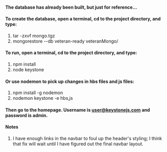 #### The database has already been built, but just for reference...
#### To create the database, open a terminal, cd to the project directory, and type:

1. tar -zxvf mongo.tgz
2. mongorestore --db veteran-ready veteranMongo/

#### To run, open a terminal, cd to the project directory, and type:

1. npm install
2. node keystone

#### Or use nodemon to pick up changes in hbs files and js files:

1. npm install -g nodemon
2. nodemon keystone -e hbs,js

#### Then go to the homepage.  Username is user@keystonejs.com and password is admin.

#### Notes

1. I have enough links in the navbar to foul up the header's styling; I think that fix will wait until I have figured out the final navbar layout.
